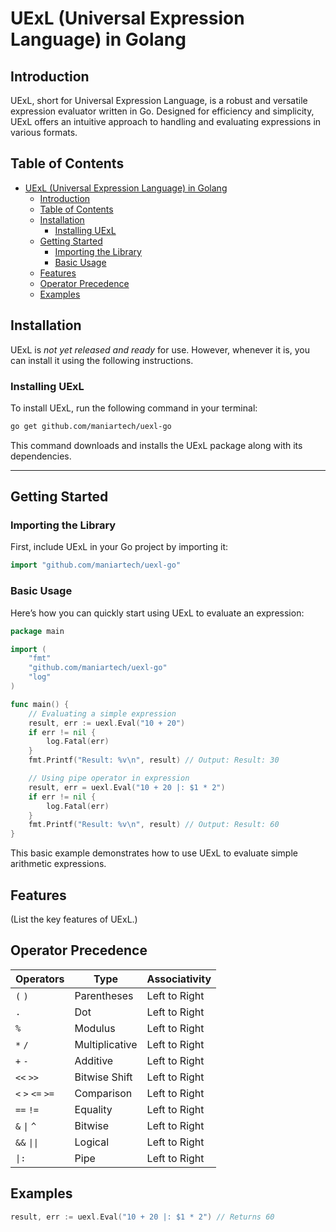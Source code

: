 # UExL (Universal Expression Language) in Golang

## Introduction

UExL, short for Universal Expression Language, is a robust and versatile expression evaluator written in Go. Designed for efficiency and simplicity, UExL offers an intuitive approach to handling and evaluating expressions in various formats.

## Table of Contents

- [UExL (Universal Expression Language) in Golang](#uexl-universal-expression-language-in-golang)
  - [Introduction](#introduction)
  - [Table of Contents](#table-of-contents)
  - [Installation](#installation)
    - [Installing UExL](#installing-uexl)
  - [Getting Started](#getting-started)
    - [Importing the Library](#importing-the-library)
    - [Basic Usage](#basic-usage)
  - [Features](#features)
  - [Operator Precedence](#operator-precedence)
  - [Examples](#examples)

## Installation

UExL is *not yet released and ready* for use. However, whenever it is, you can
install it using the following instructions.

### Installing UExL

To install UExL, run the following command in your terminal:

```bash
go get github.com/maniartech/uexl-go
```

This command downloads and installs the UExL package along with its dependencies.

---

## Getting Started

### Importing the Library

First, include UExL in your Go project by importing it:

```go
import "github.com/maniartech/uexl-go"
```

### Basic Usage

Here’s how you can quickly start using UExL to evaluate an expression:

```go
package main

import (
    "fmt"
    "github.com/maniartech/uexl-go"
    "log"
)

func main() {
    // Evaluating a simple expression
    result, err := uexl.Eval("10 + 20")
    if err != nil {
        log.Fatal(err)
    }
    fmt.Printf("Result: %v\n", result) // Output: Result: 30

    // Using pipe operator in expression
    result, err = uexl.Eval("10 + 20 |: $1 * 2")
    if err != nil {
        log.Fatal(err)
    }
    fmt.Printf("Result: %v\n", result) // Output: Result: 60
}
```

This basic example demonstrates how to use UExL to evaluate simple arithmetic expressions.

## Features

(List the key features of UExL.)

## Operator Precedence

| Operators | Type             | Associativity   |
|-----------|------------------|-----------------|
| `(` `)`   | Parentheses      | Left to Right   |
| `.`       | Dot              | Left to Right   |
| `%`       | Modulus          | Left to Right   |
| `*` `/`   | Multiplicative   | Left to Right   |
| `+` `-`   | Additive         | Left to Right   |
| `<<` `>>` | Bitwise Shift    | Left to Right   |
| `<` `>` `<=` `>=` | Comparison | Left to Right |
| `==` `!=` | Equality         | Left to Right   |
| `&` `\|` `^` | Bitwise       | Left to Right   |
| `&&` `\|\|` | Logical        | Left to Right   |
| `\|:`     | Pipe             | Left to Right   |

## Examples

```go
result, err := uexl.Eval("10 + 20 |: $1 * 2") // Returns 60
```

